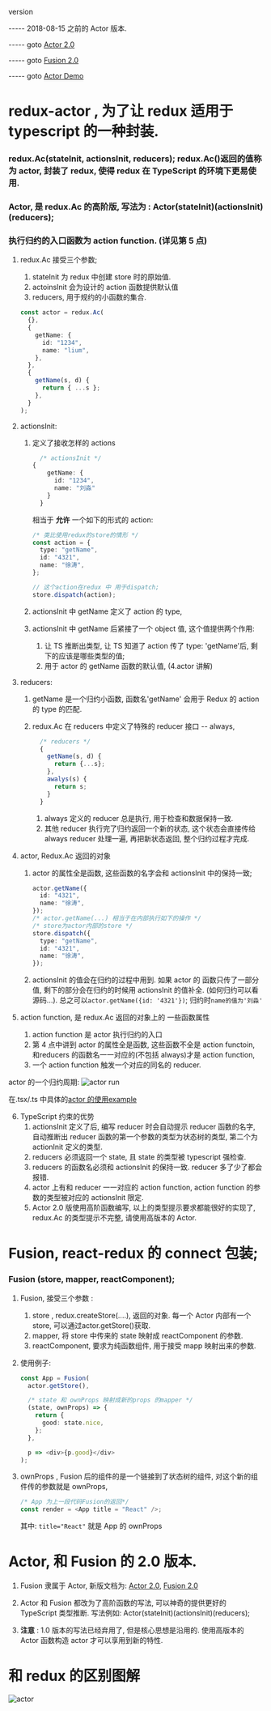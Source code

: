 version

----- 2018-08-15 之前的 Actor 版本.

----- goto [Actor 2.0 ](Actor.md)

----- goto [Fusion 2.0](../Fusion/Fusion.md)

----- goto [Actor Demo](https://github.com/Eoyo/RandomRectDemo)

# redux-actor , 为了让 redux 适用于 typescript 的一种封装.

### redux.Ac(stateInit, actionsInit, reducers); redux.Ac()返回的值称为 actor, 封装了 redux, 使得 redux 在 TypeScript 的环境下更易使用.

### Actor, 是 redux.Ac 的高阶版, 写法为 : Actor(stateInit)(actionsInit)(reducers);

### 执行归约的入口函数为 action function. (详见第 5 点)

1.  redux.Ac 接受三个参数;

    1. stateInit 为 redux 中创建 store 时的原始值.
    2. actoinsInit 会为设计的 action 函数提供默认值
    3. reducers, 用于规约的小函数的集合.

    ```typescript
    const actor = redux.Ac(
      {},
      {
        getName: {
          id: "1234",
          name: "lium",
        },
      },
      {
        getName(s, d) {
          return { ...s };
        },
      }
    );
    ```

2.  actionsInit:

    1.  定义了接收怎样的 actions

        ```typescript
          /* actionsInit */
        {
            getName: {
              id: "1234",
              name: "刘淼"
            }
          }
        ```

        相当于 **允许** 一个如下的形式的 action:

        ```typescript
        /* 类比使用redux的store的情形 */
        const action = {
          type: "getName",
          id: "4321",
          name: "徐涛",
        };

        // 这个action在redux 中 用于dispatch;
        store.dispatch(action);
        ```

    2.  actionsInit 中 getName 定义了 action 的 type,

    3.  actionsInit 中 getName 后紧接了一个 object 值, 这个值提供两个作用:
        1.  让 TS 推断出类型, 让 TS 知道了 action 传了 type: 'getName'后, 剩下的应该是哪些类型的值;
        2.  用于 actor 的 getName 函数的默认值, (4.actor 讲解)

3.  reducers:

    1.  getName 是一个归约小函数, 函数名'getName' 会用于 Redux 的 action 的 type 的匹配.
    2.  redux.Ac 在 reducers 中定义了特殊的 reducer 接口 -- always,

        ```typescript
          /* reducers */
          {
            getName(s, d) {
              return {...s};
            },
            awalys(s) {
              return s;
            }
          }
        ```

        1.  always 定义的 reducer 总是执行, 用于检查和数据保持一致.
        2.  其他 reducer 执行完了归约返回一个新的状态, 这个状态会直接传给 always reducer 处理一遍, 再把新状态返回, 整个归约过程才完成.

4.  actor, Redux.Ac 返回的对象

    1.  actor 的属性全是函数, 这些函数的名字会和 actionsInit 中的保持一致;
        ```typescript
        actor.getName({
          id: "4321",
          name: "徐涛",
        });
        /* actor.getName(...) 相当于在内部执行如下的操作 */
        /* store为actor内部的store */
        store.dispatch({
          type: "getName",
          id: "4321",
          name: "徐涛",
        });
        ```
    2.  actionsInit 的值会在归约的过程中用到. 如果 actor 的 函数只传了一部分值, 剩下的部分会在归约的时候用 actionsInit 的值补全. (如何归约可以看源码...). 总之可以`actor.getName({id: '4321'})`; 归约时`name的值为'刘淼'`

5.  action function, 是 redux.Ac 返回的对象上的 一些函数属性

    1. action function 是 actor 执行归约的入口
    2. 第 4 点中讲到 actor 的属性全是函数, 这些函数不全是 action functoin, 和reducers 的函数名一一对应的(不包括 always)才是 action function,
    3. 一个 action function 触发一个对应的同名的 reducer.

actor 的一个归约周期:
![actor run](../../picture/runActor.jpg)

在.tsx/.ts 中具体的[actor 的使用example](./actor.tsx)

6.  TypeScript 约束的优势
    1. actionsInit 定义了后, 编写 reducer 时会自动提示 reducer 函数的名字, 自动推断出 reducer 函数的第一个参数的类型为状态树的类型, 第二个为 actionInit 定义的类型.
    2. reducers 必须返回一个 state, 且 state 的类型被 typescript 强检查.
    3. reducers 的函数名必须和 actionsInit 的保持一致. reducer 多了少了都会报错.
    4. actor 上有和 reducer 一一对应的 action function, action function 的参数的类型被对应的 actionsInit 限定.
    5. Actor 2.0 版使用高阶函数编写, 以上的类型提示要求都能很好的实现了, redux.Ac 的类型提示不完整, 请使用高版本的 Actor.

# Fusion, react-redux 的 connect 包装;

### Fusion (store, mapper, reactComponent);

1. Fusion, 接受三个参数 :

   1. store , redux.createStore(....), 返回的对象. 每一个 Actor 内部有一个 store, 可以通过actor.getStore()获取.
   2. mapper, 将 store 中传来的 state 映射成 reactComponent 的参数.
   3. reactComponent, 要求为纯函数组件, 用于接受 mapp 映射出来的参数.

2. 使用例子:

   ```typescript
   const App = Fusion(
     actor.getStore(),

     /* state 和 ownProps 映射成新的props 的mapper */
     (state, ownProps) => {
       return {
         good: state.nice,
       };
     },

     p => <div>{p.good}</div>
   );
   ```

3. ownProps , Fusion 后的组件的是一个链接到了状态树的组件, 对这个新的组件传的参数就是 ownProps,
   ```typescript
   /* App 为上一段代码Fusion的返回*/
   const render = <App title = "React" />;
   ```
   其中: `title="React"` 就是 App 的 ownProps

# Actor, 和 Fusion 的 2.0 版本.

1. Fusion 隶属于 Actor, 新版文档为: [Actor 2.0](Actor.md), [Fusion 2.0](../Fusion/Fusion.md)

2. Actor 和 Fusion 都改为了高阶函数的写法, 可以神奇的提供更好的 TypeScript 类型推断. 写法例如: Actor(stateInit)(actionsInit)(reducers);
3. **注意** : 1.0 版本的写法已经弃用了, 但是核心思想是沿用的. 使用高版本的 Actor 函数构造 actor 才可以享用到新的特性.

# 和 redux 的区别图解

![actor](../../picture/ActorVSredux.jpg)
